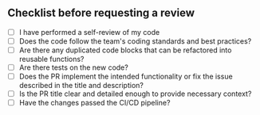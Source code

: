 ## Checklist before requesting a review
- [ ] I have performed a self-review of my code
- [ ] Does the code follow the team's coding standards and best practices?
- [ ] Are there any duplicated code blocks that can be refactored into reusable functions?
- [ ] Are there tests on the new code?
- [ ] Does the PR implement the intended functionality or fix the issue described in the title and description?
- [ ] Is the PR title clear and detailed enough to provide necessary context?
- [ ] Have the changes passed the CI/CD pipeline?
